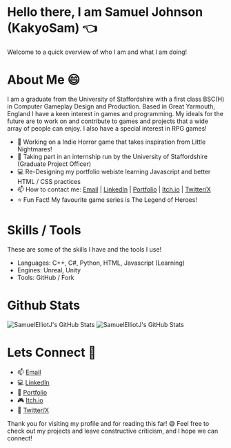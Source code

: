 # Hello there, I am Samuel Johnson (KakyoSam) 👈

Welcome to a quick overview of who I am and what I am doing!

# About Me 😄

I am a graduate from the University of Staffordshire with a first class BSC(H) in Computer Gameplay Design and Production. Based in Great Yarmouth, England I have a keen interest in games and programming. My ideals for the future are to work on and contribute to games and projects that a wide array of people can enjoy. I also have a special interest in RPG games!

- 👀 Working on a Indie Horror game that takes inspiration from Little Nightmares!
- 🙇 Taking part in an internship run by the University of Staffordshire (Graduate Project Officer)
- 💻 Re-Designing my portfolio webiste learning Javascript and better HTML / CSS practices
- 📫 How to contact me: [Email](mailto:samuelelliotj@gmail.com) | [LinkedIn](https://www.linkedin.com/in/samuel-johnson-51257a1bb/) | [Portfolio](https://samuelelliotj.github.io/index.html) | [Itch.io](https://kakyosamdev.itch.io/) | [Twitter/X](https://twitter.com/Samuel_Elliot_J)
- ⭐ Fun Fact! My favourite game series is The Legend of Heroes!

# Skills / Tools

These are some of the skills I have and the tools I use!

- Languages: C++, C#, Python, HTML, Javascript (Learning)
- Engines: Unreal, Unity 
- Tools: GitHub / Fork

# Github Stats

<img src="https://github-readme-stats.vercel.app/api?username=SamuelElliotJ&theme=midnight-purple&show_icons=true&hide_border=false&count_private=true" alt="SamuelElliotJ's GitHub Stats" />
<img src="https://github-readme-stats.vercel.app/api/top-langs/?username=SamuelElliotJ&theme=midnight-purple&show_icons=true&hide_border=false&layout=compact" alt="SamuelElliotJ's GitHub Stats" />

# Lets Connect 👏

- 📫 [Email](mailto:samuelelliotj@gmail.com)
- 💻 [LinkedIn](https://www.linkedin.com/in/samuel-johnson-51257a1bb/)
- 📝 [Portfolio](https://samuelelliotj.github.io/index.html)
- 🎮 [Itch.io](https://kakyosamdev.itch.io/)
- 🐤 [Twitter/X](https://twitter.com/Samuel_Elliot_J)

Thank you for visiting my profile and for reading this far! 😅
Feel free to check out my projects and leave constructive criticism, and I hope we can connect!
